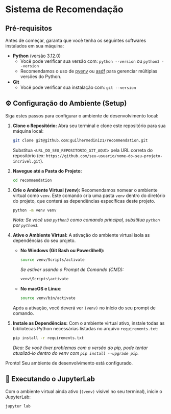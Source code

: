 # Sistema de Recomendação

## Pré-requisitos

Antes de começar, garanta que você tenha os seguintes softwares instalados em sua máquina:

* **Python** (versão 3.12.0)
    * Você pode verificar sua versão com: `python --version` ou `python3 --version`
    * Recomendamos o uso de [pyenv](https://github.com/pyenv/pyenv) ou [asdf](https://asdf-vm.com/) para gerenciar múltiplas versões do Python.
* **Git**
    * Você pode verificar sua instalação com: `git --version`

## ⚙️ Configuração do Ambiente (Setup)

Siga estes passos para configurar o ambiente de desenvolvimento local:

1.  **Clone o Repositório:**
    Abra seu terminal e clone este repositório para sua máquina local:
    ```bash
    git clone git@github.com:guilhermediniz1/recommendation.git
    ```
    Substitua `<URL_DO_SEU_REPOSITORIO_GIT_AQUI>` pela URL correta do repositório (ex: `https://github.com/seu-usuario/nome-do-seu-projeto-incrivel.git`).

2.  **Navegue até a Pasta do Projeto:**
    ```bash
    cd recommendation
    ```

3.  **Crie o Ambiente Virtual (venv):**
    Recomendamos nomear o ambiente virtual como `venv`. Este comando cria uma pasta `venv` dentro do diretório do projeto, que conterá as dependências específicas deste projeto.
    ```bash
    python -m venv venv
    ```
    *Nota: Se você usa `python3` como comando principal, substitua `python` por `python3`.*

4.  **Ative o Ambiente Virtual:**
    A ativação do ambiente virtual isola as dependências do seu projeto.

    * **No Windows (Git Bash ou PowerShell):**
        ```bash
        source venv/Scripts/activate
        ```
        *Se estiver usando o Prompt de Comando (CMD):*
        ```bash
        venv\Scripts\activate
        ```

    * **No macOS e Linux:**
        ```bash
        source venv/bin/activate
        ```
    Após a ativação, você deverá ver `(venv)` no início do seu prompt de comando.

5.  **Instale as Dependências:**
    Com o ambiente virtual ativo, instale todas as bibliotecas Python necessárias listadas no arquivo `requirements.txt`:
    ```bash
    pip install -r requirements.txt
    ```
    *Dica: Se você tiver problemas com a versão do pip, pode tentar atualizá-lo dentro do venv com `pip install --upgrade pip`.*

Pronto! Seu ambiente de desenvolvimento está configurado.

## 🚀 Executando o JupyterLab

Com o ambiente virtual ainda ativo (`(venv)` visível no seu terminal), inicie o JupyterLab:

```bash
jupyter lab
